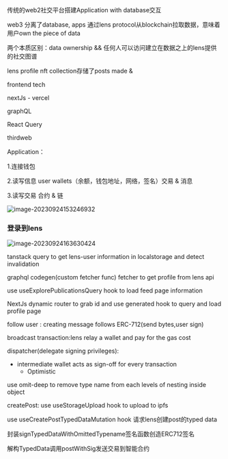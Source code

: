 传统的web2社交平台搭建Application with database交互

web3 分离了database, apps 通过lens protocol从blockchain拉取数据，意味着用户own the piece of data

两个本质区别：data ownership && 任何人可以访问建立在数据之上的lens提供的社交图谱



lens profile nft collection存储了posts made &  



frontend tech

nextJs - vercel

graphQL

React Query

thirdweb



Application：

1.连接钱包

2.读写信息 user wallets（余额，钱包地址，网络，签名）交易 & 消息

3.读写交易 合约 & 链

![image-20230924153246932](https://gitee.com/dengdengnc/drawingbed/raw/master/img/image-20230924153246932.png)



### 登录到lens

![image-20230924163630424](https://gitee.com/dengdengnc/drawingbed/raw/master/img/image-20230924163630424.png)

tanstack query to get lens-user information in localstorage and detect invalidation

graphql codegen(custom fetcher func) fetcher to get profile from lens api

use useExplorePublicationsQuery hook to load feed page information

NextJs dynamic router to grab id and use generated hook to query and load profile page

follow user : creating message follows ERC-712(send bytes,user sign)

broadcast transaction:lens relay a wallet and pay for the gas cost

dispatcher(delegate signing privileges):

 - intermediate wallet acts as sign-off for every transaction
	- Optimistic

use omit-deep to remove type name from each levels of nesting inside object

createPost: use useStorageUpload hook to upload to ipfs

use useCreatePostTypedDataMutation hook 请求lens创建post的typed data

封装signTypedDataWithOmittedTypename签名函数创造ERC712签名

解构TypedData调用postWithSig发送交易到智能合约